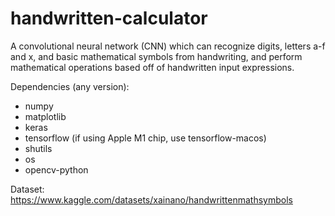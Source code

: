 # handwritten-calculator
A convolutional neural network (CNN) which can recognize digits, letters a-f and x, and basic mathematical symbols from handwriting, and perform mathematical operations based off of handwritten input expressions.

Dependencies (any version): 
- numpy
- matplotlib
- keras
- tensorflow (if using Apple M1 chip, use tensorflow-macos)
- shutils
- os
- opencv-python

Dataset:
https://www.kaggle.com/datasets/xainano/handwrittenmathsymbols
